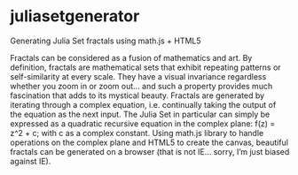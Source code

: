 # juliasetgenerator
Generating Julia Set fractals using math.js + HTML5

Fractals can be considered as a fusion of mathematics and art. By definition, fractals are mathematical sets that exhibit repeating patterns or self-similarity at every scale. They have a visual invariance regardless whether you zoom in or zoom out... and such a property provides much fascination that adds to its mystical beauty. 
Fractals are generated by iterating through a complex equation, i.e. continually taking the output of the equation as the next input. The Julia Set in particular can simply be expressed as a quadratic recursive equation in the complex plane: f(z) = z^2 + c; with c as a complex constant. Using math.js library to handle operations on the complex plane and HTML5 to create the canvas, beautiful fractals can be generated on a browser (that is not IE… sorry, I’m just biased against IE). 
